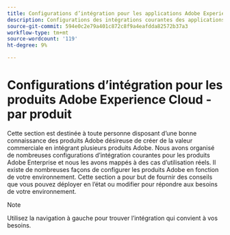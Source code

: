 ```yaml
---
title: Configurations d’intégration pour les applications Adobe Experience Cloud - par produit
description: Configurations des intégrations courantes des applications Adobe Experience Cloud organisées par produit.
source-git-commit: 594e0c2e79a401c872c8f9a4eafdda82572b37a3
workflow-type: tm+mt
source-wordcount: '119'
ht-degree: 9%

---
```



# Configurations d’intégration pour les produits Adobe Experience Cloud - par produit

Cette section est destinée à toute personne disposant d’une bonne connaissance des produits Adobe désireuse de créer de la valeur commerciale en intégrant plusieurs produits Adobe.  Nous avons organisé de nombreuses configurations d’intégration courantes pour les produits Adobe Enterprise et nous les avons mappés à des cas d’utilisation réels.  Il existe de nombreuses façons de configurer les produits Adobe en fonction de votre environnement.  Cette section a pour but de fournir des conseils que vous pouvez déployer en l’état ou modifier pour répondre aux besoins de votre environnement.

>[!NOTE]
>
>Utilisez la navigation à gauche pour trouver l’intégration qui convient à vos besoins.
